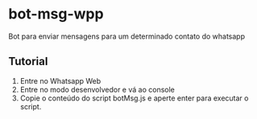 # bot-msg-wpp
Bot para enviar mensagens para um determinado contato do whatsapp

## Tutorial
1. Entre no Whatsapp Web
2. Entre no modo desenvolvedor e vá ao console
3. Copie o conteúdo do script botMsg.js e aperte enter para executar o script.
